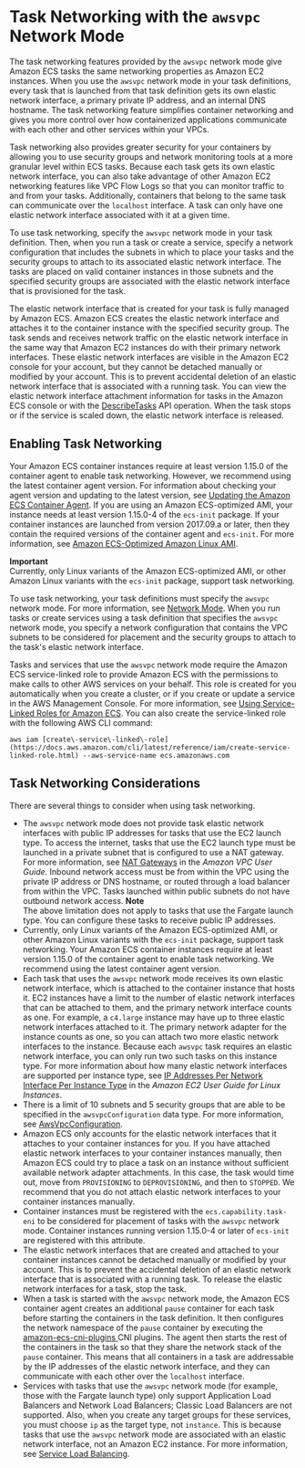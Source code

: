 # Task Networking with the `awsvpc` Network Mode<a name="task-networking"></a>

The task networking features provided by the `awsvpc` network mode give Amazon ECS tasks the same networking properties as Amazon EC2 instances\. When you use the `awsvpc` network mode in your task definitions, every task that is launched from that task definition gets its own elastic network interface, a primary private IP address, and an internal DNS hostname\. The task networking feature simplifies container networking and gives you more control over how containerized applications communicate with each other and other services within your VPCs\.

Task networking also provides greater security for your containers by allowing you to use security groups and network monitoring tools at a more granular level within ECS tasks\. Because each task gets its own elastic network interface, you can also take advantage of other Amazon EC2 networking features like VPC Flow Logs so that you can monitor traffic to and from your tasks\. Additionally, containers that belong to the same task can communicate over the `localhost` interface\. A task can only have one elastic network interface associated with it at a given time\. 

To use task networking, specify the `awsvpc` network mode in your task definition\. Then, when you run a task or create a service, specify a network configuration that includes the subnets in which to place your tasks and the security groups to attach to its associated elastic network interface\. The tasks are placed on valid container instances in those subnets and the specified security groups are associated with the elastic network interface that is provisioned for the task\.

The elastic network interface that is created for your task is fully managed by Amazon ECS\. Amazon ECS creates the elastic network interface and attaches it to the container instance with the specified security group\. The task sends and receives network traffic on the elastic network interface in the same way that Amazon EC2 instances do with their primary network interfaces\. These elastic network interfaces are visible in the Amazon EC2 console for your account, but they cannot be detached manually or modified by your account\. This is to prevent accidental deletion of an elastic network interface that is associated with a running task\. You can view the elastic network interface attachment information for tasks in the Amazon ECS console or with the [DescribeTasks](https://docs.aws.amazon.com/AmazonECS/latest/APIReference/API_DescribeTasks.html) API operation\. When the task stops or if the service is scaled down, the elastic network interface is released\.

## Enabling Task Networking<a name="enable-task-networking"></a>

Your Amazon ECS container instances require at least version 1\.15\.0 of the container agent to enable task networking\. However, we recommend using the latest container agent version\. For information about checking your agent version and updating to the latest version, see [Updating the Amazon ECS Container Agent](ecs-agent-update.md)\. If you are using an Amazon ECS\-optimized AMI, your instance needs at least version 1\.15\.0\-4 of the `ecs-init` package\. If your container instances are launched from version 2017\.09\.a or later, then they contain the required versions of the container agent and `ecs-init`\. For more information, see [Amazon ECS\-Optimized Amazon Linux AMI](ecs-optimized_AMI.md)\.

**Important**  
Currently, only Linux variants of the Amazon ECS\-optimized AMI, or other Amazon Linux variants with the `ecs-init` package, support task networking\.

To use task networking, your task definitions must specify the `awsvpc` network mode\. For more information, see [Network Mode](task_definition_parameters.md#network_mode)\. When you run tasks or create services using a task definition that specifies the `awsvpc` network mode, you specify a network configuration that contains the VPC subnets to be considered for placement and the security groups to attach to the task's elastic network interface\.

Tasks and services that use the `awsvpc` network mode require the Amazon ECS service\-linked role to provide Amazon ECS with the permissions to make calls to other AWS services on your behalf\. This role is created for you automatically when you create a cluster, or if you create or update a service in the AWS Management Console\. For more information, see [Using Service\-Linked Roles for Amazon ECS](using-service-linked-roles.md)\. You can also create the service\-linked role with the following AWS CLI command:

```
aws iam [create\-service\-linked\-role](https://docs.aws.amazon.com/cli/latest/reference/iam/create-service-linked-role.html) --aws-service-name ecs.amazonaws.com
```

## Task Networking Considerations<a name="task-networking-considerations"></a>

There are several things to consider when using task networking\.
+ The `awsvpc` network mode does not provide task elastic network interfaces with public IP addresses for tasks that use the EC2 launch type\. To access the internet, tasks that use the EC2 launch type must be launched in a private subnet that is configured to use a NAT gateway\. For more information, see [NAT Gateways](https://docs.aws.amazon.com/vpc/latest/userguide/vpc-nat-gateway.html) in the *Amazon VPC User Guide*\. Inbound network access must be from within the VPC using the private IP address or DNS hostname, or routed through a load balancer from within the VPC\. Tasks launched within public subnets do not have outbound network access\.
**Note**  
The above limitation does not apply to tasks that use the Fargate launch type\. You can configure these tasks to receive public IP addresses\.
+ Currently, only Linux variants of the Amazon ECS\-optimized AMI, or other Amazon Linux variants with the `ecs-init` package, support task networking\. Your Amazon ECS container instances require at least version 1\.15\.0 of the container agent to enable task networking\. We recommend using the latest container agent version\.
+ Each task that uses the `awsvpc` network mode receives its own elastic network interface, which is attached to the container instance that hosts it\. EC2 instances have a limit to the number of elastic network interfaces that can be attached to them, and the primary network interface counts as one\. For example, a `c4.large` instance may have up to three elastic network interfaces attached to it\. The primary network adapter for the instance counts as one, so you can attach two more elastic network interfaces to the instance\. Because each `awsvpc` task requires an elastic network interface, you can only run two such tasks on this instance type\. For more information about how many elastic network interfaces are supported per instance type, see [IP Addresses Per Network Interface Per Instance Type](https://docs.aws.amazon.com/AWSEC2/latest/UserGuide/using-eni.html#AvailableIpPerENI) in the *Amazon EC2 User Guide for Linux Instances*\.
+ There is a limit of 10 subnets and 5 security groups that are able to be specified in the `awsvpcConfiguration` data type. For more information, see [AwsVpcConfiguration](https://docs.aws.amazon.com/AmazonECS/latest/APIReference/API_AwsVpcConfiguration.html)\.
+ Amazon ECS only accounts for the elastic network interfaces that it attaches to your container instances for you\. If you have attached elastic network interfaces to your container instances manually, then Amazon ECS could try to place a task on an instance without sufficient available network adapter attachments\. In this case, the task would time out, move from `PROVISIONING` to `DEPROVISIONING`, and then to `STOPPED`\. We recommend that you do not attach elastic network interfaces to your container instances manually\.
+ Container instances must be registered with the `ecs.capability.task-eni` to be considered for placement of tasks with the `awsvpc` network mode\. Container instances running version 1\.15\.0\-4 or later of `ecs-init` are registered with this attribute\.
+ The elastic network interfaces that are created and attached to your container instances cannot be detached manually or modified by your account\. This is to prevent the accidental deletion of an elastic network interface that is associated with a running task\. To release the elastic network interfaces for a task, stop the task\.
+ When a task is started with the `awsvpc` network mode, the Amazon ECS container agent creates an additional `pause` container for each task before starting the containers in the task definition\. It then configures the network namespace of the `pause` container by executing the [amazon\-ecs\-cni\-plugins ](https://github.com/aws/amazon-ecs-cni-plugins) CNI plugins\. The agent then starts the rest of the containers in the task so that they share the network stack of the `pause` container\. This means that all containers in a task are addressable by the IP addresses of the elastic network interface, and they can communicate with each other over the `localhost` interface\.
+ Services with tasks that use the `awsvpc` network mode \(for example, those with the Fargate launch type\) only support Application Load Balancers and Network Load Balancers; Classic Load Balancers are not supported\. Also, when you create any target groups for these services, you must choose `ip` as the target type, not `instance`\. This is because tasks that use the `awsvpc` network mode are associated with an elastic network interface, not an Amazon EC2 instance\. For more information, see [Service Load Balancing](service-load-balancing.md)\.
